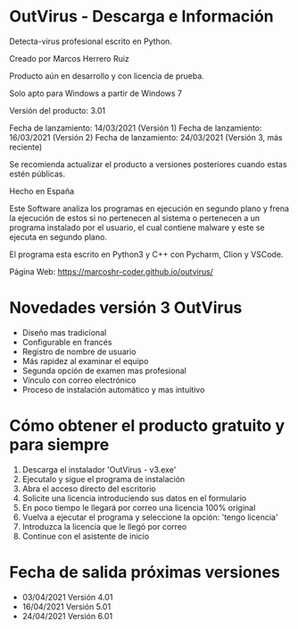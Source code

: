 # OutVirus - Descarga e Información
Detecta-virus profesional escrito en Python.


Creado por Marcos Herrero Ruiz

Producto aún en desarrollo y con licencia de prueba.


Solo apto para Windows a partir de Windows 7

Versión del producto: 3.01

Fecha de lanzamiento: 14/03/2021 (Versión 1)
Fecha de lanzamiento: 16/03/2021 (Versión 2)
Fecha de lanzamiento: 24/03/2021 (Versión 3, más reciente)

Se recomienda actualizar el producto a versiones posteriores cuando estas estén públicas.

Hecho en España



Este Software analiza los programas en ejecución en segundo plano y frena la ejecución de estos si no pertenecen al sistema
o pertenecen a un programa instalado por el usuario, el cual contiene malware y este se ejecuta en segundo plano.

El programa esta escrito en Python3 y C++ con Pycharm, Clion y VSCode.

Página Web: https://marcoshr-coder.github.io/outvirus/



# Novedades versión 3 OutVirus

- Diseño mas tradicional
- Configurable en francés
- Registro de nombre de usuario
- Más rapidez al examinar el equipo
- Segunda opción de examen mas profesional
- Vínculo con correo electrónico
- Proceso de instalación automático y mas intuitivo


# Cómo obtener el producto gratuito y para siempre

1. Descarga el instalador 'OutVirus - v3.exe'
2. Ejecutalo y sigue el programa de instalación
3. Abra el acceso directo del escritorio
4. Solicite una licencia introduciendo sus datos en el formulario
5. En poco tiempo le llegará por correo una licencia 100% original
6. Vuelva a ejecutar el programa y seleccione la opción: 'tengo licencia'
7. Introduzca la licencia que le llegó por correo
8. Continue con el asistente de inicio


# Fecha de salida próximas versiones

- 03/04/2021 Versión 4.01
- 16/04/2021 Versión 5.01
- 24/04/2021 Versión 6.01
